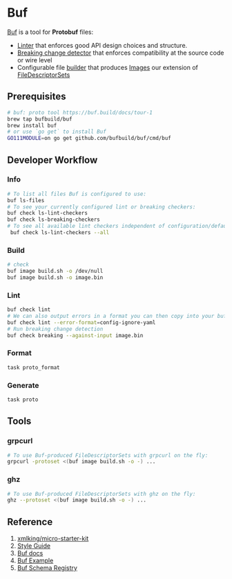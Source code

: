 # Buf

[Buf](https://buf.build/) is a tool for **Protobuf** files:

- [Linter](https://buf.build/docs/lint-usage) that enforces good API design choices and structure.
- [Breaking change detector](https://buf.build/docs/breaking-usage) that enforces compatibility at the source code or wire level
- Configurable file [builder](https://buf.build/docs/build-overview) that produces [Images](https://buf.build/docs/build-images) our extension of [FileDescriptorSets](https://github.com/protocolbuffers/protobuf/blob/master/src/google/protobuf/descriptor.proto)

## Prerequisites

```bash
# buf: proto tool https://buf.build/docs/tour-1
brew tap bufbuild/buf
brew install buf
# or use `go get` to install Buf
GO111MODULE=on go get github.com/bufbuild/buf/cmd/buf
```

## Developer Workflow

### Info

```bash
# To list all files Buf is configured to use:
buf ls-files
# To see your currently configured lint or breaking checkers:
buf check ls-lint-checkers
buf check ls-breaking-checkers
# To see all available lint checkers independent of configuration/defaults:
 buf check ls-lint-checkers --all
```

### Build

```bash
# check
buf image build.sh -o /dev/null
buf image build.sh -o image.bin
```

### Lint

```bash
buf check lint
# We can also output errors in a format you can then copy into your buf.yaml file
buf check lint --error-format=config-ignore-yaml
# Run breaking change detection
buf check breaking --against-input image.bin
```

### Format

```bash
task proto_format
```

### Generate

```bash
task proto
```

## Tools

### grpcurl

```bash
# To use Buf-produced FileDescriptorSets with grpcurl on the fly:
grpcurl -protoset <(buf image build.sh -o -) ...
```

### ghz

```bash
# To use Buf-produced FileDescriptorSets with ghz on the fly:
ghz --protoset <(buf image build.sh -o -) ...
```

## Reference

1. [xmlking/micro-starter-kit](https://github.com/xmlking/micro-starter-kit)
1. [Style Guide](https://buf.build/docs/style-guide)
1. [Buf docs](https://buf.build/docs/introduction)
1. [Buf Example](https://github.com/bufbuild/buf-example/blob/master/Makefile)
1. [Buf Schema Registry](https://buf.build/docs/roadmap)
